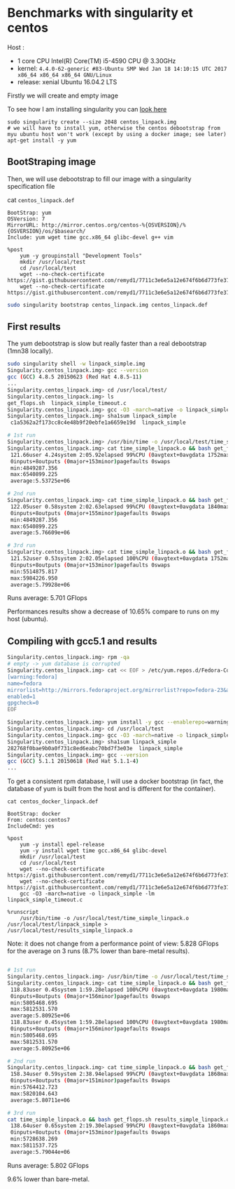 # Benchmarks with singularity et centos

Host :
  - 1 core CPU Intel(R) Core(TM) i5-4590 CPU @ 3.30GHz
  - kernel: `4.4.0-62-generic #83-Ubuntu SMP Wed Jan 18 14:10:15 UTC 2017 x86_64 x86_64 x86_64 GNU/Linux`
  - release: xenial Ubuntu 16.04.2 LTS

Firstly we will create and empty image

To see how I am installing singularity you can [look here](singularity_ubuntu16_single_core.md)

```
sudo singularity create --size 2048 centos_linpack.img
# we will have to install yum, otherwise the centos debootstrap from myu ubuntu host won't work (except by using a docker image; see later)
apt-get install -y yum
```

## BootStraping image

Then, we will use debootstrap to fill our image with a singularity specification file

cat `centos_linpack.def`

```
BootStrap: yum
OSVersion: 7
MirrorURL: http://mirror.centos.org/centos-%{OSVERSION}/%{OSVERSION}/os/$basearch/
Include: yum wget time gcc.x86_64 glibc-devel g++ vim

%post
    yum -y groupinstall "Development Tools"
    mkdir /usr/local/test
    cd /usr/local/test
    wget --no-check-certificate https://gist.githubusercontent.com/remyd1/7711c3e6e5a12e674f6b6d773fe37472/raw/1b30a5bf88ec6098bc6a534ac7e4361abe4d3efe/linpack_simple_timeout.c
    wget --no-check-certificate https://gist.githubusercontent.com/remyd1/7711c3e6e5a12e674f6b6d773fe37472/raw/1b30a5bf88ec6098bc6a534ac7e4361abe4d3efe/get_flops.sh
```


```bash
sudo singularity bootstrap centos_linpack.img centos_linpack.def
```


## First results

The yum debootstrap is slow but really faster than a real debootstrap (1mn38 locally).

```bash
sudo singularity shell -w linpack_simple.img
Singularity.centos_linpack.img> gcc --version
gcc (GCC) 4.8.5 20150623 (Red Hat 4.8.5-11)
...
Singularity.centos_linpack.img> cd /usr/local/test/
Singularity.centos_linpack.img> ls
get_flops.sh  linpack_simple_timeout.c
Singularity.centos_linpack.img> gcc -O3 -march=native -o linpack_simple -lm linpack_simple_timeout.c
Singularity.centos_linpack.img> sha1sum linpack_simple
 c1a5362a2f173cc8c4e48b9f20ebfe1a6659e19d  linpack_simple

# 1st run
Singularity.centos_linpack.img> /usr/bin/time -o /usr/local/test/time_simple_linpack.o /usr/local/test/linpack_simple > /usr/local/test/results_simple_linpack.o
Singularity.centos_linpack.img> cat time_simple_linpack.o && bash get_flops.sh results_simple_linpack.o
 121.66user 4.24system 2:05.92elapsed 99%CPU (0avgtext+0avgdata 1752maxresident)k
 0inputs+8outputs (0major+153minor)pagefaults 0swaps
 min:4849287.356
 max:6540899.225
 average:5.53725e+06

# 2nd run
Singularity.centos_linpack.img> cat time_simple_linpack.o && bash get_flops.sh results_simple_linpack.o
 122.05user 0.58system 2:02.63elapsed 99%CPU (0avgtext+0avgdata 1840maxresident)k
 0inputs+8outputs (0major+155minor)pagefaults 0swaps
 min:4849287.356
 max:6540899.225
 average:5.76609e+06

# 3rd run
Singularity.centos_linpack.img> cat time_simple_linpack.o && bash get_flops.sh results_simple_linpack.o
 121.52user 0.53system 2:02.05elapsed 100%CPU (0avgtext+0avgdata 1752maxresident)k
 0inputs+8outputs (0major+153minor)pagefaults 0swaps
 min:5514875.817
 max:5984226.950
 average:5.79928e+06
```

Runs average: 5.701 GFlops

Performances results show a decrease of 10.65% compare to runs on my host (ubuntu).

## Compiling with gcc5.1 and results

```bash
Singularity.centos_linpack.img> rpm -qa
# empty -> yum database is corrupted
Singularity.centos_linpack.img> cat << EOF > /etc/yum.repos.d/Fedora-Core23.repo                                                
[warning:fedora]
name=fedora
mirrorlist=http://mirrors.fedoraproject.org/mirrorlist?repo=fedora-23&arch=\$basearch
enabled=1
gpgcheck=0
EOF

Singularity.centos_linpack.img> yum install -y gcc --enablerepo=warning:fedora
Singularity.centos_linpack.img> cd /usr/local/test
Singularity.centos_linpack.img> gcc -O3 -march=native -o linpack_simple -lm linpack_simple_timeout.c
Singularity.centos_linpack.img> sha1sum linpack_simple
282768f0bae9b0a0f731c8ed6eabc70bd7f3e03e  linpack_simple
Singularity.centos_linpack.img> gcc --version
gcc (GCC) 5.1.1 20150618 (Red Hat 5.1.1-4)
...
```

To get a consistent rpm database, I will use a docker bootstrap (in fact, the database of yum is built from the host and is different for the container).

 `cat centos_docker_linpack.def`
```
BootStrap: docker
From: centos:centos7
IncludeCmd: yes

%post
    yum -y install epel-release
    yum -y install wget time gcc.x86_64 glibc-devel
    mkdir /usr/local/test
    cd /usr/local/test
    wget --no-check-certificate https://gist.githubusercontent.com/remyd1/7711c3e6e5a12e674f6b6d773fe37472/raw/1b30a5bf88ec6098bc6a534ac7e4361abe4d3efe/linpack_simple_timeout.c
    wget --no-check-certificate https://gist.githubusercontent.com/remyd1/7711c3e6e5a12e674f6b6d773fe37472/raw/1b30a5bf88ec6098bc6a534ac7e4361abe4d3efe/get_flops.sh
    gcc -O3 -march=native -o linpack_simple -lm linpack_simple_timeout.c

%runscript
    /usr/bin/time -o /usr/local/test/time_simple_linpack.o /usr/local/test/linpack_simple > /usr/local/test/results_simple_linpack.o
```

Note: it does not change from a performance point of view: 5.828 GFlops for the average on 3 runs (8.7% lower than bare-metal results).


```bash

# 1st run
Singularity.centos_linpack.img> /usr/bin/time -o /usr/local/test/time_simple_linpack.o /usr/local/test/linpack_simple > /usr/local/test/results_simple_linpack.o
Singularity.centos_linpack.img> cat time_simple_linpack.o && bash get_flops.sh
 118.83user 0.45system 1:59.28elapsed 100%CPU (0avgtext+0avgdata 1980maxresident)k
 0inputs+8outputs (0major+156minor)pagefaults 0swaps
 min:5805468.695
 max:5812531.570
 average:5.80925e+06
 118.83user 0.45system 1:59.28elapsed 100%CPU (0avgtext+0avgdata 1980maxresident)k
 0inputs+8outputs (0major+156minor)pagefaults 0swaps
 min:5805468.695
 max:5812531.570
 average:5.80925e+06

# 2nd run
Singularity.centos_linpack.img> cat time_simple_linpack.o && bash get_flops.sh results_simple_linpack.o
 158.34user 0.59system 2:38.94elapsed 99%CPU (0avgtext+0avgdata 1868maxresident)k
 0inputs+8outputs (0major+151minor)pagefaults 0swaps
 min:5764412.723
 max:5820104.643
 average:5.80711e+06

# 3rd run
cat time_simple_linpack.o && bash get_flops.sh results_simple_linpack.o             
 138.64user 0.65system 2:19.30elapsed 99%CPU (0avgtext+0avgdata 1860maxresident)k
 0inputs+8outputs (0major+153minor)pagefaults 0swaps
 min:5728638.269
 max:5811537.725
 average:5.79044e+06

```

Runs average: 5.802 GFlops

9.6% lower than bare-metal.
